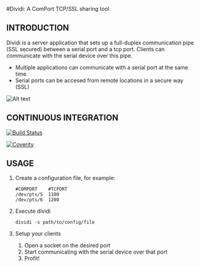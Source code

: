 #Dividi: A ComPort TCP/SSL sharing tool

## INTRODUCTION
Dividi is a server application that sets up a full-duplex communication pipe (SSL secured) between a serial port and a tcp port. Clients can communicate with the serial device over this pipe.
 
* Multiple applications can communicate with a serial port at the same time.
* Serial ports can be accesed from remote locations in a secure way (SSL)

![Alt text](doc/dividi.png?raw=true "Architecture")

## CONTINUOUS INTEGRATION

[![Build Status](https://travis-ci.org/roel0/dividi.svg?branch=master)](https://travis-ci.org/roel0/dividi)

[![Coverity](https://scan.coverity.com/projects/10812/badge.svg)](https://scan.coverity.com/projects/roel0-dividi)
    
## USAGE
1. Create a configuration file, for example:
       
    ```
    #COMPORT    #TCPORT        
    /dev/pts/5  1100        
    /dev/pts/6  1200
    ```    
2. Execute dividi

    ```
    dividi -s path/to/config/file
    ```    
3. Setup your clients

    1. Open a socket on the desired port
    2. Start communicating with the serial device over that port
    3. Profit!
       

